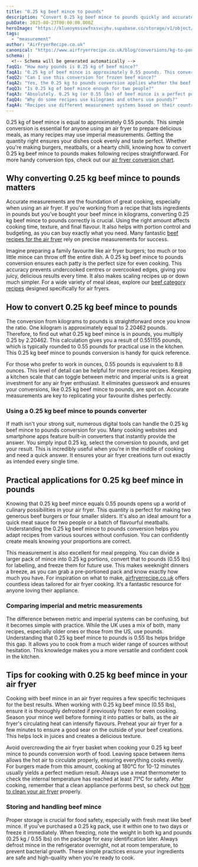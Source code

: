 ```yaml
---
title: "0.25 kg beef mince to pounds"
description: "Convert 0.25 kg beef mince to pounds quickly and accurately for perfect air fryer meals every time. Get cooking now!"
pubDate: 2025-08-23T00:00:00.000Z
heroImage: "https://klueoymssxwfnxsvcyhv.supabase.co/storage/v1/object/public/Shmucket/0-25-kg-beef-mince-to-pounds.webp"
tags:
  - "measurement"
author: "AirFryerRecipe.co.uk"
canonical: "https://www.airfryerrecipe.co.uk/blog/conversions/kg-to-pounds/0-25-kg-beef-mince-to-pounds"
schema: |
  <!-- Schema will be generated automatically -->
faqQ1: "How many pounds is 0.25 kg of beef mince?"
faqA1: "0.25 kg of beef mince is approximately 0.55 pounds. This conversion uses the standard rate where 1 kilogram equals about 2.20462 pounds. It's a useful measurement for adapting recipes between metric and imperial systems, especially for air fryer cooking where precision matters."
faqQ2: "Can I use this conversion for frozen beef mince?"
faqA2: "Yes, the 0.25 kg to pounds conversion applies whether the beef mince is fresh or frozen. The weight does not change based on temperature. However, for best results in your air fryer, always ensure frozen mince is fully defrosted before cooking to promote even heating and thorough cooking."
faqQ3: "Is 0.25 kg of beef mince enough for two people?"
faqA3: "Absolutely. 0.25 kg (or 0.55 lbs) of beef mince is a perfect portion for two people when making dishes like burgers, meatballs, or a simple bolognese sauce in the air fryer. It provides a satisfying serving without waste and cooks quickly and evenly in the air fryer's concentrated heat."
faqQ4: "Why do some recipes use kilograms and others use pounds?"
faqA4: "Recipes use different measurement systems based on their country of origin. The UK officially uses metric (kilograms), but many traditional recipes and American sources use imperial (pounds). Knowing how to convert 0.25 kg beef mince to pounds (0.55 lbs) allows you to confidently use any recipe you find, expanding your air fryer repertoire significantly."
---
```

<p>0.25 kg of beef mince is equal to approximately 0.55 pounds. This simple conversion is essential for anyone using an air fryer to prepare delicious meals, as many recipes may use imperial measurements. Getting the quantity right ensures your dishes cook evenly and taste perfect. Whether you're making burgers, meatballs, or a hearty chilli, knowing how to convert 0.25 kg beef mince to pounds makes following recipes straightforward. For more handy conversion tips, check out our <a href="https://www.airfryerrecipe.co.uk/air-fryer-conversion-chart">air fryer conversion chart</a>.</p>

<h2>Why converting 0.25 kg beef mince to pounds matters</h2>
<p>Accurate measurements are the foundation of great cooking, especially when using an air fryer. If you're working from a recipe that lists ingredients in pounds but you've bought your beef mince in kilograms, converting 0.25 kg beef mince to pounds correctly is crucial. Using the right amount affects cooking time, texture, and final flavour. It also helps with portion control and budgeting, as you can buy exactly what you need. Many fantastic <a href="https://www.airfryerrecipe.co.uk/recipes">beef recipes for the air fryer</a> rely on precise measurements for success.</p>
<p>Imagine preparing a family favourite like air fryer burgers; too much or too little mince can throw off the entire dish. A 0.25 kg beef mince to pounds conversion ensures each patty is the perfect size for even cooking. This accuracy prevents undercooked centres or overcooked edges, giving you juicy, delicious results every time. It also makes scaling recipes up or down much simpler. For a wide variety of meal ideas, explore our <a href="https://www.airfryerrecipe.co.uk/recipe-category/beef">beef category recipes</a> designed specifically for air fryers.</p>

<h2>How to convert 0.25 kg beef mince to pounds</h2>
<p>The conversion from kilograms to pounds is straightforward once you know the ratio. One kilogram is approximately equal to 2.20462 pounds. Therefore, to find out what 0.25 kg beef mince is in pounds, you multiply 0.25 by 2.20462. This calculation gives you a result of 0.551155 pounds, which is typically rounded to 0.55 pounds for practical use in the kitchen. This 0.25 kg beef mince to pounds conversion is handy for quick reference.</p>
<p>For those who prefer to work in ounces, 0.55 pounds is equivalent to 8.8 ounces. This level of detail can be helpful for more precise recipes. Keeping a kitchen scale that can toggle between metric and imperial units is a great investment for any air fryer enthusiast. It eliminates guesswork and ensures your conversions, like 0.25 kg beef mince to pounds, are spot on. Accurate measurements are key to replicating your favourite dishes perfectly.</p>

<h3>Using a 0.25 kg beef mince to pounds converter</h3>
<p>If math isn't your strong suit, numerous digital tools can handle the 0.25 kg beef mince to pounds conversion for you. Many cooking websites and smartphone apps feature built-in converters that instantly provide the answer. You simply input 0.25 kg, select the conversion to pounds, and get your result. This is incredibly useful when you're in the middle of cooking and need a quick answer. It ensures your air fryer creations turn out exactly as intended every single time.</p>

<h2>Practical applications for 0.25 kg beef mince in pounds</h2>
<p>Knowing that 0.25 kg beef mince equals 0.55 pounds opens up a world of culinary possibilities in your air fryer. This quantity is perfect for making two generous beef burgers or four smaller sliders. It's also an ideal amount for a quick meat sauce for two people or a batch of flavourful meatballs. Understanding the 0.25 kg beef mince to pounds conversion helps you adapt recipes from various sources without confusion. You can confidently create meals knowing your proportions are correct.</p>
<p>This measurement is also excellent for meal prepping. You can divide a larger pack of mince into 0.25 kg portions, convert that to pounds (0.55 lbs) for labelling, and freeze them for future use. This makes weeknight dinners a breeze, as you can grab a pre-portioned pack and know exactly how much you have. For inspiration on what to make, <a href="https://www.airfryerrecipe.co.uk">airfryerrecipe.co.uk</a> offers countless ideas tailored for air fryer cooking. It’s a fantastic resource for anyone loving their appliance.</p>

<h3>Comparing imperial and metric measurements</h3>
<p>The difference between metric and imperial systems can be confusing, but it becomes simple with practice. While the UK uses a mix of both, many recipes, especially older ones or those from the US, use pounds. Understanding that 0.25 kg beef mince to pounds is 0.55 lbs helps bridge this gap. It allows you to cook from a much wider range of sources without hesitation. This knowledge makes you a more versatile and confident cook in the kitchen.</p>

<h2>Tips for cooking with 0.25 kg beef mince in your air fryer</h2>
<p>Cooking with beef mince in an air fryer requires a few specific techniques for the best results. When working with 0.25 kg beef mince (0.55 lbs), ensure it is thoroughly defrosted if previously frozen for even cooking. Season your mince well before forming it into patties or balls, as the air fryer's circulating heat can intensify flavours. Preheat your air fryer for a few minutes to ensure a good sear on the outside of your beef creations. This helps lock in juices and creates a delicious texture.</p>
<p>Avoid overcrowding the air fryer basket when cooking your 0.25 kg beef mince to pounds conversion worth of food. Leaving space between items allows the hot air to circulate properly, ensuring everything cooks evenly. For burgers made from this amount, cooking at 180°C for 10-12 minutes usually yields a perfect medium result. Always use a meat thermometer to check the internal temperature has reached at least 71°C for safety. After cooking, remember that a clean appliance performs best, so check out <a href="https://www.airfryerrecipe.co.uk/air-fryer-cleaner">how to clean your air fryer</a> properly.</p>

<h3>Storing and handling beef mince</h3>
<p>Proper storage is crucial for food safety, especially with fresh meat like beef mince. If you've purchased a 0.25 kg pack, use it within one to two days or freeze it immediately. When freezing, note the weight in both kg and pounds (0.25 kg / 0.55 lbs) on the package for easy identification later. Always defrost mince in the refrigerator overnight, not at room temperature, to prevent bacterial growth. These simple practices ensure your ingredients are safe and high-quality when you're ready to cook.</p>
